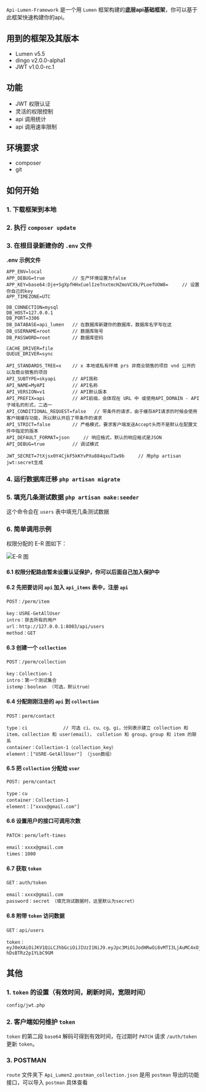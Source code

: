 `Api-Lumen-Framework` 是一个用 `Lumen` 框架构建的**底层api基础框架**，你可以基于此框架快速构建你的api。

## 用到的框架及其版本
- Lumen v5.5
- dingo v2.0.0-alpha1
- JWT v1.0.0-rc.1

## 功能
- JWT 权限认证
- 灵活的权限控制
- api 调用统计
- api 调用速率限制

## 环境要求
- composer
- git

## 如何开始
### 1. 下载框架到本地

### 2. 执行 `composer update`

### 3. 在根目录新建你的 `.env` 文件
**.env 示例文件**
```
APP_ENV=local
APP_DEBUG=true          // 生产环境设置为false
APP_KEY=base64:Dje+SgXpfHHxCuelIzeTnxtmcHZmoVCXk/PLoefUOW8=     // 设置你自己的key
APP_TIMEZONE=UTC

DB_CONNECTION=mysql
DB_HOST=127.0.0.1
DB_PORT=3306
DB_DATABASE=api_lumen   // 在数据库新建你的数据库，数据库名字写在这
DB_USERNAME=root        // 数据库账号
DB_PASSWORD=root        // 数据库密码

CACHE_DRIVER=file
QUEUE_DRIVER=sync

API_STANDARDS_TREE=x    // x 本地或私有环境 prs 非商业销售的项目 vnd 公开的以及商业销售的项目
API_SUBTYPE=skyapi      // API简称
API_NAME=MyAPI          // API名称
API_VERSION=v1          // API默认版本
API_PREFIX=api          // API前缀，会体现在 URL 中 或使用API_DOMAIN - API子域名的形式，二选一
API_CONDITIONAL_REQUEST=false   // 带条件的请求，由于缓存API请求的时候会使用客户端缓存功能，所以默认开启了带条件的请求
API_STRICT=false        // 严格模式，要求客户端发送Accept头而不是默认在配置文件中指定的版本
API_DEFAULT_FORMAT=json     // 响应格式，默认的响应格式是JSON
API_DEBUG=true          // 调试模式

JWT_SECRET=7tXjsx0Y4CjkF5kKYvPXu884qxuT1w9b     // 用php artisan jwt:secret生成
```

### 4. 运行数据库迁移 `php artisan migrate`

### 5. 填充几条测试数据 `php artisan make:seeder`
这个命令会在 `users` 表中填充几条测试数据

### 6. 简单调用示例
权限分配的 E-R 图如下：

![ E-R 图](http://osv9x79o9.bkt.clouddn.com/18-1-16/68028673.jpg)

#### 6.1 权限分配路由暂未设置认证保护，你可以后面自己加入保护中

#### 6.2  先把要访问 `api` 加入 `api_items` 表中，注册 `api`
```
POST：/perm/item

key：USRE-GetAllUser
intro：获去所有的用户
url：http://127.0.0.1:8003/api/users
method：GET
```

#### 6.3 创建一个 `collection`
```
POST：/perm/collection

key：Collection-1
intro：第一个测试集合
istemp：boolean （可选，默认true）
```

#### 6.4 分配刚刚注册的 `api` 到 `collection`
```
POST：perm/contact

type：ci             // 可选 ci、cu、cg、gi，分别表示建立 collection 和 item，collection 和 user(email)， colletion 和 group，group 和 item 的联系
container：Collection-1（collection_key）
element：["USRE-GetAllUser"] （json数组）
```

#### 6.5 把 `collection` 分配给 `user`
```
POST: perm/contact

type：cu
container：Collection-1
element：["xxxx@gmail.com"] 
```

#### 6.6 设置用户的接口可调用次数
```
PATCH：perm/left-times

email：xxxx@gmail.com
times：1000
```

#### 6.7 获取 `token`
```
GET：auth/token

email：xxxx@gmail.com
password：secret （填充测试数据时，这里默认为secret）
```

#### 6.8 附带 `token` 访问数据
```
GET：api/users

token：eyJ0eXAiOiJKV1QiLCJhbGciOiJIUzI1NiJ9.eyJpc3MiOiJodHRwOi8vMTI3LjAuMC4xOjgwMDMvYXBpL2F1dGgvdG9rZW4iLCJpYXQiOjE1MTY0MzMyNjMsImV4cCI6MTUxNjQ0MDQ2MywibmJmIjoxNTE2NDMzMjYzLCJqdGkiOiJVcGFvRkxYQXRSY1lxRGRiIiwic3ViIjoxLCJwcnYiOiI4N2UwYWYxZWY5ZmQxNTgxMmZkZWM5NzE1M2ExNGUwYjA0NzU0NmFhIn0.1RAaVARi1qj1evvGxEiaCeP1Z-hDsBTRz2p1YLbC9GM
```

## 其他

### 1. `token` 的设置（有效时间，刷新时间，宽限时间）
`config/jwt.php`

### 2. 客户端如何维护 `token`
`token` 的第二段 `base64` 解码可得到有效时间，在过期时 `PATCH` 请求 `/auth/token` 更新 `token`。

### 3. POSTMAN
`route` 文件夹下 `Api_Lumen2.postman_collection.json` 是用 `postman` 导出的功能接口，可以导入 `postman` 具体查看